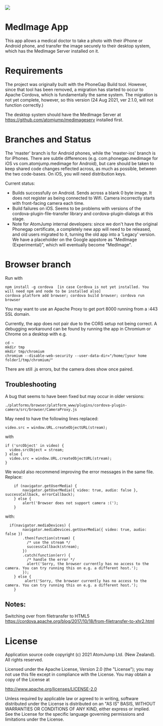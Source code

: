<img src="http://medimage.co.nz/wp-content/uploads/2018/04/icon-60.png">

# MedImage App

This app allows a medical doctor to take a photo with their iPhone or Android phone, and transfer the image
securely to their desktop system, which has the MedImage Server installed on it.

# Requirements

The project was originally built with the PhoneGap Build tool.
However, since that tool has been removed, a migration has started to occur
to Apache Cordova, which is fundamentally the same system. The migration
is not yet complete, however, so this version (24 Aug 2021, ver 2.1.0, will not function correctly.)

The desktop system should have the MedImage Server at https://github.com/atomjump/medimageserv installed first.


# Branches and Status


The 'master' branch is for Android phones, while the 'master-ios' branch is for iPhones. There are subtle differences (e.g. com.phonegap.medimage for iOS vs com.atomjump.medimage for Android), but care should be taken to keep shared code changes reflected across, as much as possible, between the two code-bases.
On iOS, you will need distribution keys.

Current status:

* Builds successfully on Android. Sends across a blank 0 byte image. It does not register as being connected to Wifi. Camera incorrectly starts with front-facing camera each time.
* Build failures on iOS. Seems to be problems with versions of the cordova-plugin-file-transfer library and cordova-plugin-dialogs at this stage.
* Note for AtomJump internal developers: since we don't have the original Phonegap certificate, a completely new app will need to be released, and old users migrated to it, turning the old app into a 'Legacy' version. We have a placeholder on the Google appstore as "MedImage (Experimental)", which will eventually become "MedImage". 

# Browser branch

Run with 
```
npm install -g cordova  [in case Cordova is not yet installed. You will need npm and node to be installed also]
cordova platform add browser; cordova build browser; cordova run browser
```
You may want to use an Apache Proxy to get port 8000 running from a :443 SSL domain.

Currently, the app does not pair due to the CORS setup not being correct. A debugging workaround can be found by running the app in Chromium or Chrome on a desktop with e.g.
```
cd ~
mkdir tmp
mkdir tmp/chromium
chromium --disable-web-security --user-data-dir="/home/[your home folder]/tmp/chromium/"
```
There are still .js errors, but the camera does show once paired.


## Troubleshooting

A bug that seems to have been fixed but may occur in older versions:
```
./platforms/browser/platform_www/plugins/cordova-plugin-camera/src/browser/CameraProxy.js
```
May need to have the following lines replaced:
```
video.src = window.URL.createObjectURL(stream);
```

with 
```
if ('srcObject' in video) {
  video.srcObject = stream;
} else {
  video.src = window.URL.createObjectURL(stream);
}
```

We would also recommend improving the error messages in the same file. Replace:
```
    if (navigator.getUserMedia) {
        navigator.getUserMedia({ video: true, audio: false }, successCallback, errorCallback);
    } else {
        alert('Browser does not support camera :(');
    }
```
with:
```
  if(navigator.mediaDevices) {
		navigator.mediaDevices.getUserMedia({ video: true, audio: false })
		.then(function(stream) {
		  /* use the stream */
		  successCallback(stream);
		})
		.catch(function(err) {
		  /* handle the error */
		  alert('Sorry, the browser currently has no access to the camera. You can try running this on e.g. a different host.');
		});
	} else {
		 alert('Sorry, the browser currently has no access to the camera. You can try running this on e.g. a different host.');
	}
```



## Notes:

Switching over from filetransfer to HTML5
https://cordova.apache.org/blog/2017/10/18/from-filetransfer-to-xhr2.html


# License

Application source code copyright (c) 2021 AtomJump Ltd. (New Zealand). All rights reserved.


Licensed under the Apache License, Version 2.0 (the "License");
you may not use this file except in compliance with the License.
You may obtain a copy of the License at

http://www.apache.org/licenses/LICENSE-2.0

Unless required by applicable law or agreed to in writing, software
distributed under the License is distributed on an "AS IS" BASIS,
WITHOUT WARRANTIES OR CONDITIONS OF ANY KIND, either express or implied.
See the License for the specific language governing permissions and
limitations under the License.



